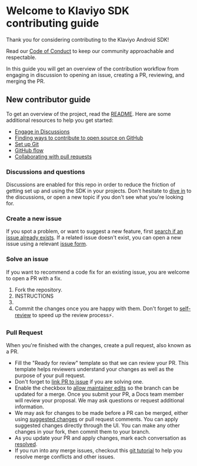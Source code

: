 # Welcome to Klaviyo SDK contributing guide

Thank you for considering contributing to the Klaviyo Android SDK!

Read our [Code of Conduct](./CODE_OF_CONDUCT.md) to keep our community approachable and respectable.

In this guide you will get an overview of the contribution workflow from engaging in discussion to opening an issue, creating a PR, reviewing, and merging the PR.

## New contributor guide

To get an overview of the project, read the [README](README.md). Here are some additional resources to help you get started:

- [Engage in Discussions](https://docs.github.com/en/discussions/collaborating-with-your-community-using-discussions/participating-in-a-discussion)
- [Finding ways to contribute to open source on GitHub](https://docs.github.com/en/get-started/exploring-projects-on-github/finding-ways-to-contribute-to-open-source-on-github)
- [Set up Git](https://docs.github.com/en/get-started/quickstart/set-up-git)
- [GitHub flow](https://docs.github.com/en/get-started/quickstart/github-flow)
- [Collaborating with pull requests](https://docs.github.com/en/github/collaborating-with-pull-requests)

### Discussions and questions

Discussions are enabled for this repo in order to reduce the friction of getting set up and using the SDK in your projects. Don't hesitate to [dive in](URL) to the discussions, or open a new topic if you don't see what you're looking for.

### Create a new issue

If you spot a problem, or want to suggest a new feature, first [search if an issue already exists](https://docs.github.com/en/github/searching-for-information-on-github/searching-on-github/searching-issues-and-pull-requests#search-by-the-title-body-or-comments). If a related issue doesn't exist, you can open a new issue using a relevant [issue form](URL).

### Solve an issue

If you want to recommend a code fix for an existing issue, you are welcome to open a PR with a fix.

1. Fork the repository.
2. INSTRUCTIONS
3. 
4. Commit the changes once you are happy with them. Don't forget to [self-review](/contributing/self-review.md) to speed up the review process:zap:.

### Pull Request

When you're finished with the changes, create a pull request, also known as a PR.
- Fill the "Ready for review" template so that we can review your PR. This template helps reviewers understand your changes as well as the purpose of your pull request.
- Don't forget to [link PR to issue](https://docs.github.com/en/issues/tracking-your-work-with-issues/linking-a-pull-request-to-an-issue) if you are solving one.
- Enable the checkbox to [allow maintainer edits](https://docs.github.com/en/github/collaborating-with-issues-and-pull-requests/allowing-changes-to-a-pull-request-branch-created-from-a-fork) so the branch can be updated for a merge.
Once you submit your PR, a Docs team member will review your proposal. We may ask questions or request additional information.
- We may ask for changes to be made before a PR can be merged, either using [suggested changes](https://docs.github.com/en/github/collaborating-with-issues-and-pull-requests/incorporating-feedback-in-your-pull-request) or pull request comments. You can apply suggested changes directly through the UI. You can make any other changes in your fork, then commit them to your branch.
- As you update your PR and apply changes, mark each conversation as [resolved](https://docs.github.com/en/github/collaborating-with-issues-and-pull-requests/commenting-on-a-pull-request#resolving-conversations).
- If you run into any merge issues, checkout this [git tutorial](https://github.com/skills/resolve-merge-conflicts) to help you resolve merge conflicts and other issues.
